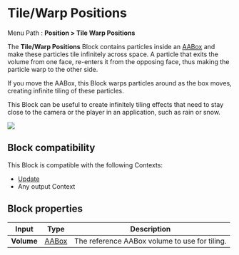 # Tile/Warp Positions

Menu Path : **Position > Tile Warp Positions**

The **Tile/Warp Positions** Block contains particles inside an [AABox](Type-AABox.md) and make these particles tile infinitely across space. A particle that exits the volume from one face, re-enters it from the opposing face, thus making the particle warp to the other side.

If you move the AABox, this Block warps particles around as the box moves, creating infinite tiling of these particles.

This Block can be useful to create infinitely tiling effects that need to stay close to the camera or the player in an application, such as rain or snow.

![](Images/Block-TileWarpPositionsMain.gif)

## Block compatibility

This Block is compatible with the following Contexts:

- [Update](Context-Update.md)
- Any output Context

## Block properties

| **Input**  | **Type**               | **Description**                               |
| ---------- | ---------------------- | --------------------------------------------- |
| **Volume** | [AABox](Type-AABox.md) | The reference AABox volume to use for tiling. |